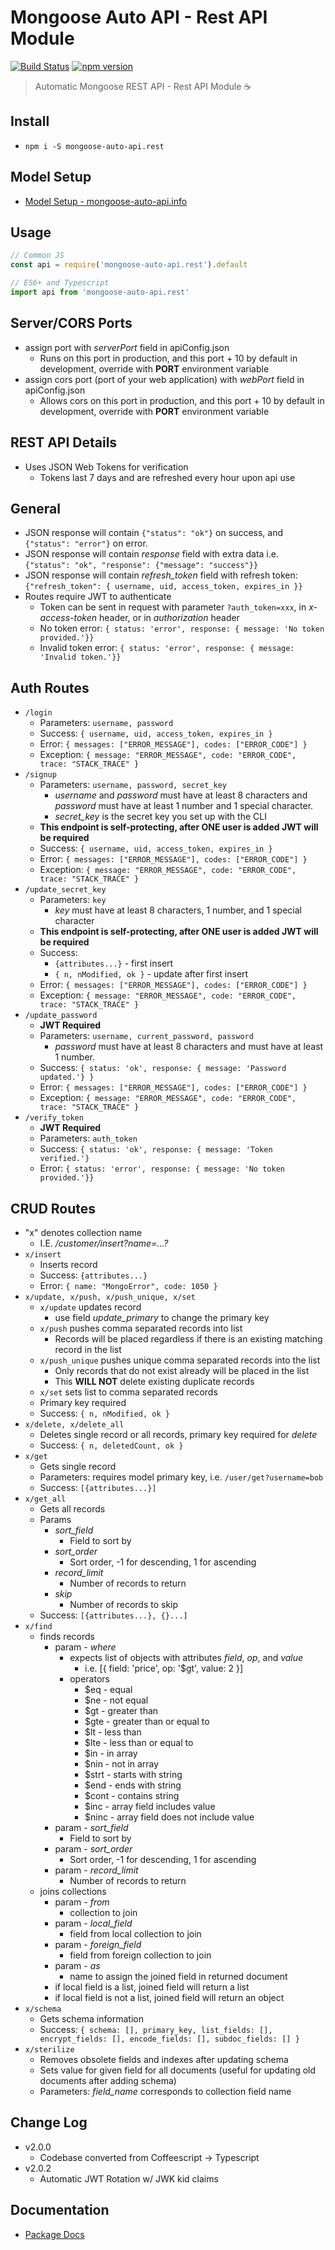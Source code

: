 # Mongoose Auto API - Rest API Module

[![Build Status](https://travis-ci.org/edmundpf/mongoose-auto-api-rest.svg?branch=master)](https://travis-ci.org/edmundpf/mongoose-auto-api-rest)
[![npm version](https://badge.fury.io/js/mongoose-auto-api.rest.svg)](https://badge.fury.io/js/mongoose-auto-api.rest)

> Automatic Mongoose REST API - Rest API Module ☕

## Install

- `npm i -S mongoose-auto-api.rest`

## Model Setup

- [Model Setup - mongoose-auto-api.info](https://github.com/edmundpf/mongoose-auto-api-info/blob/master/README.md#model-setup)

## Usage

```javascript
// Common JS
const api = require('mongoose-auto-api.rest').default

// ES6+ and Typescript
import api from 'mongoose-auto-api.rest'
```

## Server/CORS Ports

- assign port with _serverPort_ field in apiConfig.json
  - Runs on this port in production, and this port + 10 by default in development, override with **PORT** environment variable
- assign cors port (port of your web application) with _webPort_ field in apiConfig.json
  - Allows cors on this port in production, and this port + 10 by default in development, override with **PORT** environment variable

## REST API Details

- Uses JSON Web Tokens for verification
  - Tokens last 7 days and are refreshed every hour upon api use

## General

- JSON response will contain `{"status": "ok"}` on success, and `{"status": "error"}` on error.
- JSON response will contain _response_ field with extra data i.e. `{"status": "ok", "response": {"message": "success"}}`
- JSON response will contain _refresh_token_ field with refresh token: `{"refresh_token": { username, uid, access_token, expires_in }}`
- Routes require JWT to authenticate
  - Token can be sent in request with parameter `?auth_token=xxx`, in _x-access-token_ header, or in _authorization_ header
  - No token error: `{ status: 'error', response: { message: 'No token provided.'}}`
  - Invalid token error: `{ status: 'error', response: { message: 'Invalid token.'}}`

## Auth Routes

- `/login`
  - Parameters: `username, password`
  - Success: `{ username, uid, access_token, expires_in }`
  - Error: `{ messages: ["ERROR_MESSAGE"], codes: ["ERROR_CODE"] }`
  - Exception: `{ message: "ERROR_MESSAGE", code: "ERROR_CODE", trace: "STACK_TRACE" }`
- `/signup`
  - Parameters: `username, password, secret_key`
    - _username_ and _password_ must have at least 8 characters and _password_ must have at least 1 number and 1 special character.
    - _secret_key_ is the secret key you set up with the CLI
  - **This endpoint is self-protecting, after ONE user is added JWT will be required**
  - Success: `{ username, uid, access_token, expires_in }`
  - Error: `{ messages: ["ERROR_MESSAGE"], codes: ["ERROR_CODE"] }`
  - Exception: `{ message: "ERROR_MESSAGE", code: "ERROR_CODE", trace: "STACK_TRACE" }`
- `/update_secret_key`
  - Parameters: `key`
    - _key_ must have at least 8 characters, 1 number, and 1 special character
  - **This endpoint is self-protecting, after ONE user is added JWT will be required**
  - Success:
    - `{attributes...}` - first insert
    - `{ n, nModified, ok }` - update after first insert
  - Error: `{ messages: ["ERROR_MESSAGE"], codes: ["ERROR_CODE"] }`
  - Exception: `{ message: "ERROR_MESSAGE", code: "ERROR_CODE", trace: "STACK_TRACE" }`
- `/update_password`
  - **JWT Required**
  - Parameters: `username, current_password, password`
    - _password_ must have at least 8 characters and must have at least 1 number.
  - Success: `{ status: 'ok', response: { message: 'Password updated.'} }`
  - Error: `{ messages: ["ERROR_MESSAGE"], codes: ["ERROR_CODE"] }`
  - Exception: `{ message: "ERROR_MESSAGE", code: "ERROR_CODE", trace: "STACK_TRACE" }`
- `/verify_token`
  - **JWT Required**
  - Parameters: `auth_token`
  - Success: `{ status: 'ok', response: { message: 'Token verified.'}`
  - Error: `{ status: 'error', response: { message: 'No token provided.'}}`

## CRUD Routes

- "x" denotes collection name
  - I.E. _/customer/insert?name=...?_
- `x/insert`
  - Inserts record
  - Success: `{attributes...}`
  - Error: `{ name: "MongoError", code: 1050 }`
- `x/update, x/push, x/push_unique, x/set`
  - `x/update` updates record
    - use field _update_primary_ to change the primary key
  - `x/push` pushes comma separated records into list
    - Records will be placed regardless if there is an existing matching record in the list
  - `x/push_unique` pushes unique comma separated records into the list
    - Only records that do not exist already will be placed in the list
    - This **WILL NOT** delete existing duplicate records
  - `x/set` sets list to comma separated records
  - Primary key required
  - Success: `{ n, nModified, ok }`
- `x/delete, x/delete_all`
  - Deletes single record or all records, primary key required for _delete_
  - Success: `{ n, deletedCount, ok }`
- `x/get`
  - Gets single record
  - Parameters: requires model primary key, i.e. `/user/get?username=bob`
  - Success: `[{attributes...}]`
- `x/get_all`
  - Gets all records
  - Params
    - _sort_field_
      - Field to sort by
    - _sort_order_
      - Sort order, -1 for descending, 1 for ascending
    - _record_limit_
      - Number of records to return
    - _skip_
      - Number of records to skip
  - Success: `[{attributes...}, {}...]`
- `x/find`
  - finds records
    - param - _where_
      - expects list of objects with attributes _field_, _op_, and _value_
        - i.e. [{ field: 'price', op: '$gt', value: 2 }]
      - operators
        - \$eq - equal
        - \$ne - not equal
        - \$gt - greater than
        - \$gte - greater than or equal to
        - \$lt - less than
        - \$lte - less than or equal to
        - \$in - in array
        - \$nin - not in array
        - \$strt - starts with string
        - \$end - ends with string
        - \$cont - contains string
        - \$inc - array field includes value
        - \$ninc - array field does not include value
    - param - _sort_field_
      - Field to sort by
    - param - _sort_order_
      - Sort order, -1 for descending, 1 for ascending
    - param - _record_limit_
      - Number of records to return
  - joins collections
    - param - _from_
      - collection to join
    - param - _local_field_
      - field from local collection to join
    - param - _foreign_field_
      - field from foreign collection to join
    - param - _as_
      - name to assign the joined field in returned document
    - if local field is a list, joined field will return a list
    - if local field is not a list, joined field will return an object
- `x/schema`
  - Gets schema information
  - Success: `{ schema: [], primary_key, list_fields: [], encrypt_fields: [], encode_fields: [], subdoc_fields: [] }`
- `x/sterilize`
  - Removes obsolete fields and indexes after updating schema
  - Sets value for given field for all documents (useful for updating old documents after adding schema)
  - Parameters: _field_name_ corresponds to collection field name

## Change Log

- v2.0.0
  - Codebase converted from Coffeescript -> Typescript
- v2.0.2
  - Automatic JWT Rotation w/ JWK kid claims

## Documentation

- [Package Docs](docs/globals.md)
